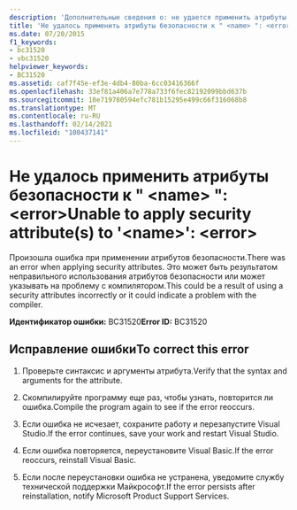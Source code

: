 ```yaml
---
description: 'Дополнительные сведения о: не удается применить атрибуты безопасности к " <name> ": <error>'
title: 'Не удалось применить атрибуты безопасности к " <name> ": <error>'
ms.date: 07/20/2015
f1_keywords:
- bc31520
- vbc31520
helpviewer_keywords:
- BC31520
ms.assetid: caf7f45e-ef3e-4db4-80ba-6cc03416366f
ms.openlocfilehash: 33ef81a406a7e778a733f6fec82192099bbd637b
ms.sourcegitcommit: 10e719780594efc781b15295e499c66f316068b8
ms.translationtype: MT
ms.contentlocale: ru-RU
ms.lasthandoff: 02/14/2021
ms.locfileid: "100437141"
---
```

# <a name="unable-to-apply-security-attributes-to-name-error"></a><span data-ttu-id="1ce3b-103">Не удалось применить атрибуты безопасности к " \<name> ": \<error></span><span class="sxs-lookup"><span data-stu-id="1ce3b-103">Unable to apply security attribute(s) to '\<name>': \<error></span></span>

<span data-ttu-id="1ce3b-104">Произошла ошибка при применении атрибутов безопасности.</span><span class="sxs-lookup"><span data-stu-id="1ce3b-104">There was an error when applying security attributes.</span></span> <span data-ttu-id="1ce3b-105">Это может быть результатом неправильного использования атрибутов безопасности или может указывать на проблему с компилятором.</span><span class="sxs-lookup"><span data-stu-id="1ce3b-105">This could be a result of using a security attributes incorrectly or it could indicate a problem with the compiler.</span></span>  
  
 <span data-ttu-id="1ce3b-106">**Идентификатор ошибки:** BC31520</span><span class="sxs-lookup"><span data-stu-id="1ce3b-106">**Error ID:** BC31520</span></span>  
  
## <a name="to-correct-this-error"></a><span data-ttu-id="1ce3b-107">Исправление ошибки</span><span class="sxs-lookup"><span data-stu-id="1ce3b-107">To correct this error</span></span>  
  
1. <span data-ttu-id="1ce3b-108">Проверьте синтаксис и аргументы атрибута.</span><span class="sxs-lookup"><span data-stu-id="1ce3b-108">Verify that the syntax and arguments for the attribute.</span></span>  
  
2. <span data-ttu-id="1ce3b-109">Скомпилируйте программу еще раз, чтобы узнать, повторится ли ошибка.</span><span class="sxs-lookup"><span data-stu-id="1ce3b-109">Compile the program again to see if the error reoccurs.</span></span>  
  
3. <span data-ttu-id="1ce3b-110">Если ошибка не исчезает, сохраните работу и перезапустите Visual Studio.</span><span class="sxs-lookup"><span data-stu-id="1ce3b-110">If the error continues, save your work and restart Visual Studio.</span></span>  
  
4. <span data-ttu-id="1ce3b-111">Если ошибка повторяется, переустановите Visual Basic.</span><span class="sxs-lookup"><span data-stu-id="1ce3b-111">If the error reoccurs, reinstall Visual Basic.</span></span>  
  
5. <span data-ttu-id="1ce3b-112">Если после переустановки ошибка не устранена, уведомите службу технической поддержки Майкрософт.</span><span class="sxs-lookup"><span data-stu-id="1ce3b-112">If the error persists after reinstallation, notify Microsoft Product Support Services.</span></span>  
